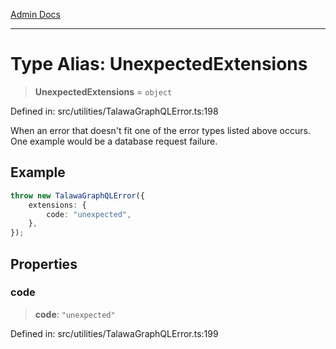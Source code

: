 [Admin Docs](/)

***

# Type Alias: UnexpectedExtensions

> **UnexpectedExtensions** = `object`

Defined in: src/utilities/TalawaGraphQLError.ts:198

When an error that doesn't fit one of the error types listed above occurs. One example would be a database request failure.

## Example

```ts
throw new TalawaGraphQLError({
	extensions: {
		code: "unexpected",
	},
});
```

## Properties

### code

> **code**: `"unexpected"`

Defined in: src/utilities/TalawaGraphQLError.ts:199
